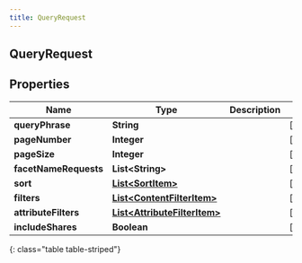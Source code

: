 ```yaml
---
title: QueryRequest
---
```

## QueryRequest


## Properties

| Name | Type | Description | Notes |
| ------------ | ------------- | ------------- | ------------- |
| **queryPhrase** | **String** |  |  [optional] |
| **pageNumber** | **Integer** |  |  [optional] |
| **pageSize** | **Integer** |  |  [optional] |
| **facetNameRequests** | **List&lt;String&gt;** |  |  [optional] |
| **sort** | [**List&lt;SortItem&gt;**](SortItem.html) |  |  [optional] |
| **filters** | [**List&lt;ContentFilterItem&gt;**](ContentFilterItem.html) |  |  [optional] |
| **attributeFilters** | [**List&lt;AttributeFilterItem&gt;**](AttributeFilterItem.html) |  |  [optional] |
| **includeShares** | **Boolean** |  |  [optional] |
{: class="table table-striped"}



